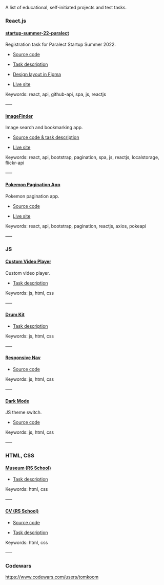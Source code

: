 A list of educational, self-initiated projects and test tasks.

### React.js

#### [startup-summer-22-paralect](https://subtle-queijadas-e1c923.netlify.app/)

Registration task for Paralect Startup Summer 2022.

- [Source code](https://github.com/tomkoom/startup-summer-22-paralect)

- [Task description](https://startup-summer-task.paralect.com/)

- [Design layout in Figma](https://www.figma.com/file/nPPYeW9okkBbIfxafG8XJP/Startup-Summer-2021-Task?node-id=0%3A1)

- [Live site](https://subtle-queijadas-e1c923.netlify.app/)

Keywords: react, api, github-api, spa, js, reactjs

–––

#### [ImageFinder](https://elinext-test.netlify.app/)

Image search and bookmarking app.

- [Source code & task description](https://github.com/tomkoom/elinext-test)

- [Live site](https://elinext-test.netlify.app/)

Keywords: react, api, bootstrap, pagination, spa, js, reactjs, localstorage, flickr-api

–––

#### [Pokemon Pagination App](https://pokemon-pagination-app.netlify.app/)

Pokemon pagination app.

- [Source code](https://github.com/tomkoom/pokemon-pagination-app)

- [Live site](https://pokemon-pagination-app.netlify.app/)

Keywords: react, api, bootstrap, pagination, reactjs, axios, pokeapi

–––

### JS

#### [Custom Video Player](https://rolling-scopes-school.github.io/tomkoom-JSFEPRESCHOOL/custom-video-player/)

Custom video player.

- [Task description](https://github.com/rolling-scopes-school/tasks/blob/master/tasks/js30/js30-4.md)

Keywords: js, html, css

–––

#### [Drum Kit](https://rolling-scopes-school.github.io/tomkoom-JSFEPRESCHOOL/drum-kit/)

- [Task description](https://github.com/rolling-scopes-school/tasks/blob/master/tasks/js30/js30.md)

Keywords: js, html, css

–––

#### [Responsive Nav](https://responsivenav1.netlify.app/)

- [Source code](https://github.com/tomkoom/responsive-nav)

Keywords: js, html, css

–––

#### [Dark Mode](https://simpledarkmode.netlify.app/)

JS theme switch.

- [Source code](https://github.com/tomkoom/dark-mode)

Keywords: js, html, css

–––

### HTML, CSS

#### [Museum (RS School)](https://rolling-scopes-school.github.io/tomkoom-JSFEPRESCHOOL/museum/)

- [Task description](https://github.com/rolling-scopes-school/tasks/blob/master/tasks/museum/museum.md)

Keywords: html, css

–––

#### [CV (RS School)](https://tomkoom.github.io/rsschool-cv/)

- [Source code](https://github.com/tomkoom/rsschool-cv)

- [Task description](https://github.com/rolling-scopes-school/tasks/blob/master/tasks/cv/html-css.md)

Keywords: html, css

–––

### Codewars

https://www.codewars.com/users/tomkoom
